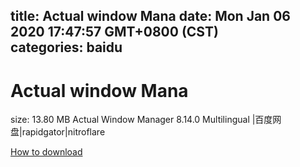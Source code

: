 
title: Actual window Mana
date: Mon Jan 06 2020 17:47:57 GMT+0800 (CST)    
categories: baidu
---

# Actual window Mana
size: 13.80 MB
 Actual Window Manager 8.14.0 Multilingual |百度网盘|rapidgator|nitroflare
 

[How to download](https://bpcam.bemobtrk.com/go/2ceec3aa-1ca2-46d6-b9ff-aaa5c184517c?jno=3028)